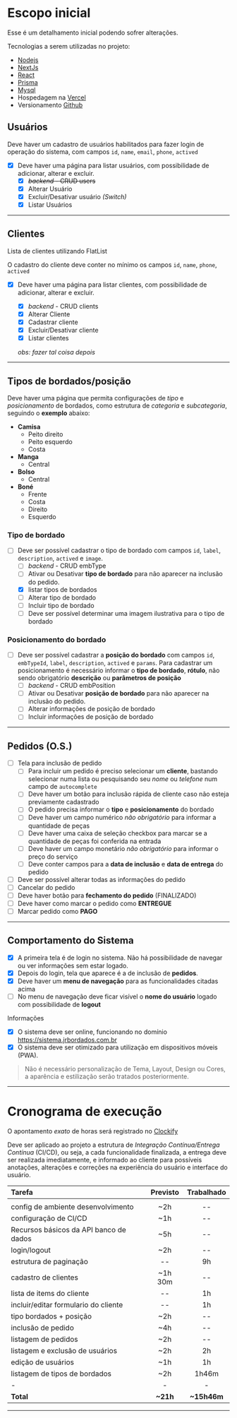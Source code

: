# Escopo inicial

Esse é um detalhamento inicial podendo sofrer alterações.

Tecnologias a serem utilizadas no projeto:

- [Nodejs](https://nodejs.org/)
- [NextJs](https://nextjs.org/)
- [React](https://pt-br.reactjs.org/)
- [Prisma](https://www.prisma.io/)
- [Mysql](https://www.mysql.com/)
- Hospedagem na [Vercel](https://vercel.com/)
- Versionamento [Github](https://github.com/)

## Usuários

Deve haver um cadastro de usuários habilitados para fazer login de operação do sistema, com campos `id`, `name`, `email`, `phone`, `actived`

- [x] Deve haver uma página para listar usuários, com possibilidade de adicionar, alterar e excluir.
  - [x] <s>_backend_ - CRUD users</s>
  - [x] Alterar Usuário
  - [x] Excluir/Desativar usuário _(Switch)_
  - [x] Listar Usuários

---

## Clientes

Lista de clientes utilizando FlatList

O cadastro do cliente deve conter no mínimo os campos `id`, `name`, `phone`, `actived`

- [x] Deve haver uma página para listar clientes, com possibilidade de adicionar, alterar e excluir.

  - [x] _backend_ - CRUD clients
  - [x] Alterar Cliente
  - [x] Cadastrar cliente
  - [x] Excluir/Desativar cliente
  - [x] Listar clientes

  _obs: fazer tal coisa depois_

---

## Tipos de bordados/posição

Deve haver uma página que permita configurações de _tipo_ e _posicionamento_ de bordados, como estrutura de _categoria_ e _subcategoria_, seguindo o **exemplo** abaixo:

- **Camisa**
  - Peito direito
  - Peito esquerdo
  - Costa
- **Manga**
  - Central
- **Bolso**
  - Central
- **Boné**
  - Frente
  - Costa
  - Direito
  - Esquerdo

### Tipo de bordado

- [ ] Deve ser possível cadastrar o tipo de bordado com campos `id`, `label`, `description`, `actived` e `image`.
  - [ ] _backend_ - CRUD embType
  - [ ] Ativar ou Desativar **tipo de bordado** para não aparecer na inclusão do pedido.
  - [x] listar tipos de bordados
  - [ ] Alterar tipo de bordado
  - [ ] Incluir tipo de bordado
  - [ ] Deve ser possível determinar uma imagem ilustrativa para o tipo de bordado

### Posicionamento do bordado

- [ ] Deve ser possível cadastrar a **posição do bordado** com campos `id`, `embTypeId`, `label`, `description`, `actived` e `params`.
      Para cadastrar um posicionamento é necessário informar o **tipo de bordado**, **rótulo**, não sendo obrigatório **descrição** ou **parâmetros de posição**
  - [ ] _backend_ - CRUD embPosition
  - [ ] Ativar ou Desativar **posição de bordado** para não aparecer na inclusão do pedido.
  - [ ] Alterar informações de posição de bordado
  - [ ] Incluir informações de posição de bordado

---

## Pedidos (O.S.)

- [ ] Tela para inclusão de pedido
  - [ ] Para incluir um pedido é preciso selecionar um **cliente**, bastando selecionar numa lista ou pesquisando seu _nome_ ou _telefone_ num campo de `autocomplete`
  - [ ] Deve haver um botão para inclusão rápida de cliente caso não esteja previamente cadastrado
  - [ ] O pedido precisa informar o **tipo** e **posicionamento** do bordado
  - [ ] Deve haver um campo numérico _não obrigatório_ para informar a quantidade de peças
  - [ ] Deve haver uma caixa de seleção checkbox para marcar se a quantidade de peças foi conferida na entrada
  - [ ] Deve haver um campo monetário _não obrigatório_ para informar o preço do serviço
  - [ ] Deve conter campos para a **data de inclusão** e **data de entrega** do pedido
- [ ] Deve ser possível alterar todas as informações do pedido
- [ ] Cancelar do pedido
- [ ] Deve haver botão para **fechamento do pedido** (FINALIZADO)
- [ ] Deve haver como marcar o pedido como **ENTREGUE**
- [ ] Marcar pedido como **PAGO**

---

## Comportamento do Sistema

- [x] A primeira tela é de login no sistema. Não há possibilidade de navegar ou ver informações sem estar logado.
- [x] Depois do login, tela que aparece é a de inclusão de **pedidos**.
- [x] Deve haver um **menu de navegação** para as funcionalidades citadas acima
- [ ] No menu de navegação deve ficar visível o **nome do usuário** logado com possibilidade de **logout**

Informações

- [x] O sistema deve ser online, funcionando no domínio https://sistema.jrbordados.com.br
- [x] O sistema deve ser otimizado para utilização em dispositivos móveis (PWA).

> Não é necessário personalização de Tema, Layout, Design ou Cores, a aparência e estilização serão tratados posteriormente.

---

# Cronograma de execução

O apontamento _exato_ de horas será registrado no [Clockify](https://clockify.me/)

Deve ser aplicado ao projeto a estrutura de _Integração Contínua/Entrega Contínua_ (CI/CD), ou seja, a cada funcionalidade finalizada, a entrega deve ser realizada imediatamente, e informado ao cliente para possíveis anotações, alterações e correções na experiência do usuário e interface do usuário.

| Tarefa                                 | Previsto | Trabalhado  |
| :------------------------------------- | :------: | :---------: |
|                                        |          |             |
| config de ambiente desenvolvimento     |   ~2h    |     --      |
| configuração de CI/CD                  |   ~1h    |     --      |
| Recursos básicos da API banco de dados |   ~5h    |     --      |
| login/logout                           |   ~2h    |     --      |
| estrutura de paginação                 |    --    |     9h      |
| cadastro de clientes                   | ~1h 30m  |     --      |
| lista de items do cliente              |    --    |     1h      |
| incluir/editar formulario do cliente   |    --    |     1h      |
| tipo bordados + posição                |   ~2h    |     --      |
| inclusão de pedido                     |   ~4h    |     --      |
| listagem de pedidos                    |   ~2h    |     --      |
| listagem e exclusão de usuários        |   ~2h    |     2h      |
| edição de usuários                     |   ~1h    |     1h      |
| listagem de tipos de bordados          |   ~2h    |    1h46m    |
| -                                      |    -     |      -      |
| **Total**                              | **~21h** | **~15h46m** |

---
